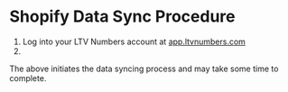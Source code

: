 # Shopify Data Sync Procedure

1. Log into your LTV Numbers account at [app.ltvnumbers.com](https://app.ltvnumbers.com)
2. 

The above initiates the data syncing process and may take some time to complete.
